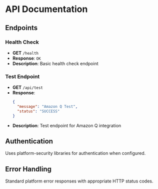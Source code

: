 # API Documentation

## Endpoints

### Health Check
- **GET** `/health`
- **Response**: `OK`
- **Description**: Basic health check endpoint

### Test Endpoint
- **GET** `/api/test`
- **Response**: 
  ```json
  {
    "message": "Amazon Q Test",
    "status": "SUCCESS"
  }
  ```
- **Description**: Test endpoint for Amazon Q integration

## Authentication
Uses platform-security libraries for authentication when configured.

## Error Handling
Standard platform error responses with appropriate HTTP status codes.
